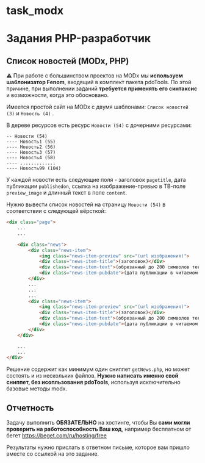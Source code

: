 # task_modx
# Задания PHP-разработчик

## Список новостей (MODx, PHP)


⚠️ При работе с большинством проектов на MODx мы **используем шаблонизатор Fenom**, входящий в комплект пакета pdoTools. По этой причине, при выполнении заданий **требуется применять его синтаксис** и возможности, когда это обосновано.



Имеется простой сайт на MODx с двумя шаблонами: `Список новостей (3)` и `Новость (4)` . 

В дереве ресурсов есть ресурс `Новости (54)` с дочерними ресурсами:

```
-- Новости (54)
---- Новость1 (55)
---- Новость2 (56)
---- Новость3 (57)
---- Новость4 (58)
---- .............
---- Новость99 (104)
```

У каждой новости есть следующие поля - заголовок `pagetitle`, дата публикации `publishedon`, ссылка на изображение-превью в ТВ-поле `preview_image`  и длинный текст в поле `content`.

Нужно вывести список новостей на страницу `Новости (54)` в соответствии с следующей вёрсткой:

 

```html
<div class="page">
	...
	...

	<div class="news">
		<div class="news-item">
			<img class="news-item-preview" src="(url изображения)">
			<div class="news-item-title">(заголовок)</div>
			<div class="news-item-text">(обрезанный до 200 символов текст)</div>
			<div class="news-item-pubdate">(дата публикации в читаемом формате)</div>
		</div>
		...
		...
		...
		<div class="news-item">
			<img class="news-item-preview" src="(url изображения)">
			<div class="news-item-title">(заголовок)</div>
			<div class="news-item-text">(обрезанный до 200 символов текст)</div>
			<div class="news-item-pubdate">(дата публикации в читаемом формате)</div>
		</div>
	</div>

	...
	...
</div>
```

Решение содержит как минимум один сниппет `getNews.php`, но может состоять и из нескольких файлов. **Нужно написать именно свой сниппет, без исопльзования pdoTools**, используя исключительно базовые методы modx.

## Отчетность

Задачу выполнить **ОБЯЗАТЕЛЬНО** на хостинге, чтобы Вы **сами могли проверить на работоспособность Ваш код**, например бесплатном от бегет https://beget.com/ru/hosting/free

Результаты нужно прислать в ответном письме, которое вам пришло вместе со ссылкой на это задание.